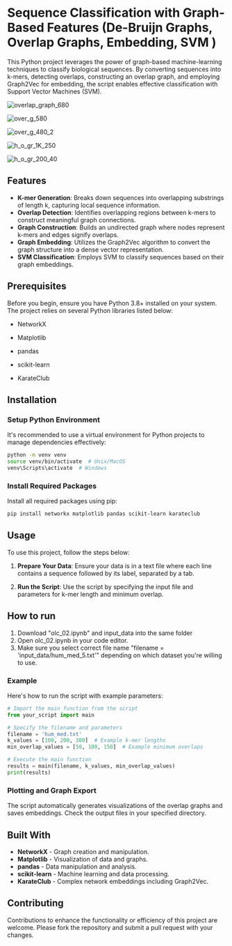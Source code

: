 # Sequence Classification with Graph-Based Features (De-Bruijn Graphs, Overlap Graphs, Embedding, SVM )

This Python project leverages the power of graph-based machine-learning techniques to classify biological sequences. By converting sequences into k-mers, detecting overlaps, constructing an overlap graph, and employing Graph2Vec for embedding, the script enables effective classification with Support Vector Machines (SVM).

![overlap_graph_680](https://github.com/workoholyguy/Sequence-Classification-Machine-Learning/assets/95881196/676905fd-af14-4ff6-b7b9-4f482c6e6112)

![over_g_580](https://github.com/workoholyguy/Sequence-Classification-Machine-Learning/assets/95881196/ed4b06a7-8bac-4082-af22-d58f44e4192b)

![over_g_480_2](https://github.com/workoholyguy/Sequence-Classification-Machine-Learning/assets/95881196/7f53e4e4-8cce-4b14-ac30-5e2abc10d95b)

![h_o_gr_1K_250](https://github.com/workoholyguy/Sequence-Classification-Machine-Learning/assets/95881196/1f5323e0-5ca0-4704-b693-ea5d709237ed)

![h_o_gr_200_40](https://github.com/workoholyguy/Sequence-Classification-Machine-Learning/assets/95881196/361f2fde-3006-4af2-962a-26db3141f722)

## Features

- **K-mer Generation**: Breaks down sequences into overlapping substrings of length k, capturing local sequence information.
- **Overlap Detection**: Identifies overlapping regions between k-mers to construct meaningful graph connections.
- **Graph Construction**: Builds an undirected graph where nodes represent k-mers and edges signify overlaps.
- **Graph Embedding**: Utilizes the Graph2Vec algorithm to convert the graph structure into a dense vector representation.
- **SVM Classification**: Employs SVM to classify sequences based on their graph embeddings.

## Prerequisites

Before you begin, ensure you have Python 3.8+ installed on your system. The project relies on several Python libraries listed below:

- NetworkX

- Matplotlib
- pandas
- scikit-learn
- KarateClub

## Installation

### Setup Python Environment

It's recommended to use a virtual environment for Python projects to manage dependencies effectively:

```bash
python -m venv venv
source venv/bin/activate  # Unix/MacOS
venv\Scripts\activate  # Windows
```

### Install Required Packages

Install all required packages using pip:

```bash
pip install networkx matplotlib pandas scikit-learn karateclub
```

## Usage

To use this project, follow the steps below:

1. **Prepare Your Data**: Ensure your data is in a text file where each line contains a sequence followed by its label, separated by a tab.

2. **Run the Script**: Use the script by specifying the input file and parameters for k-mer length and minimum overlap.

## How to run

1. Download "olc_02.ipynb" and input_data into the same folder
2. Open olc_02.ipynb in your code editor.
3. Make sure you select correct file name "filename = 'input_data/hum_med_5.txt'" depending on which dataset you're willing to use.

### Example

Here's how to run the script with example parameters:

```python
# Import the main function from the script
from your_script import main

# Specify the filename and parameters
filename = 'hum_med.txt'
k_values = [100, 200, 300]  # Example k-mer lengths
min_overlap_values = [50, 100, 150]  # Example minimum overlaps

# Execute the main function
results = main(filename, k_values, min_overlap_values)
print(results)
```

### Plotting and Graph Export

The script automatically generates visualizations of the overlap graphs and saves embeddings. Check the output files in your specified directory.

## Built With

- **NetworkX** - Graph creation and manipulation.
- **Matplotlib** - Visualization of data and graphs.
- **pandas** - Data manipulation and analysis.
- **scikit-learn** - Machine learning and data processing.
- **KarateClub** - Complex network embeddings including Graph2Vec.

## Contributing

Contributions to enhance the functionality or efficiency of this project are welcome. Please fork the repository and submit a pull request with your changes.

